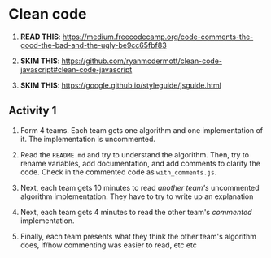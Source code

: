 # Clean code

1) **READ THIS**: https://medium.freecodecamp.org/code-comments-the-good-the-bad-and-the-ugly-be9cc65fbf83

1) **SKIM THIS**: https://github.com/ryanmcdermott/clean-code-javascript#clean-code-javascript

1) **SKIM THIS**: https://google.github.io/styleguide/jsguide.html


## Activity 1

1) Form 4 teams. Each team gets one algorithm and one implementation of it. The implementation is uncommented.

1) Read the `README.md` and try to understand the algorithm. 
Then, try to rename variables, add documentation, and add comments to clarify the code.
Check in the commented code as `with_comments.js`.

1) Next, each team gets 10 minutes to read *another team's* uncommented algorithm implementation. They have to try to write up an explanation

1) Next, each team gets 4 minutes to read the other team's *commented* implementation.

1) Finally, each team presents what they think the other team's algorithm does, if/how commenting was easier to read, etc etc